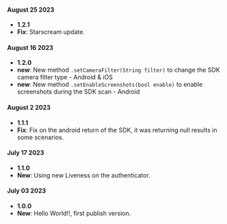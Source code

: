 #### August 25 2023
*  **1.2.1**
  * **Fix**: Starscream update.

#### August 16 2023 
*  **1.2.0**
  * **new**: New method `.setCameraFilter(String filter)` to change the SDK camera filter type - Android & iOS
  * **new**: New method `.setEnableScreenshots(bool enable)` to enable screenshots during the SDK scan - Android

#### August 2 2023 
*  **1.1.1**
  * **Fix**: Fix on the android return of the SDK, it was returning null results in some scenarios.

#### July 17 2023 
*  **1.1.0**
  * **New**: Using new Liveness on the authenticator.

#### July 03 2023 
*  **1.0.0**
  * **New**: Hello World!!, first publish version.
